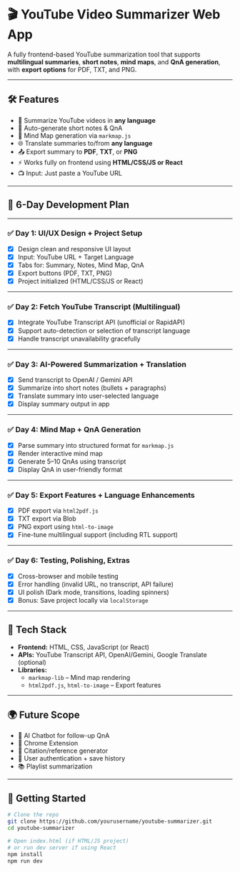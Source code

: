 # 🎬 YouTube Video Summarizer Web App

A fully frontend-based YouTube summarization tool that supports **multilingual summaries**, **short notes**, **mind maps**, and **QnA generation**, with **export options** for PDF, TXT, and PNG.

---

## 🛠️ Features

- 🎯 Summarize YouTube videos in **any language**
- 📝 Auto-generate short notes & QnA
- 🧠 Mind Map generation via `markmap.js`
- 🌐 Translate summaries to/from **any language**
- 📤 Export summary to **PDF**, **TXT**, or **PNG**
- ⚡ Works fully on frontend using **HTML/CSS/JS or React**
- 📺 Input: Just paste a YouTube URL

---

## 📆 6-Day Development Plan

---

### ✅ **Day 1: UI/UX Design + Project Setup**

- [x] Design clean and responsive UI layout
- [x] Input: YouTube URL + Target Language
- [x] Tabs for: Summary, Notes, Mind Map, QnA
- [x] Export buttons (PDF, TXT, PNG)
- [x] Project initialized (HTML/CSS/JS or React)

---

### ✅ **Day 2: Fetch YouTube Transcript (Multilingual)**

- [x] Integrate YouTube Transcript API (unofficial or RapidAPI)
- [x] Support auto-detection or selection of transcript language
- [x] Handle transcript unavailability gracefully

---

### ✅ **Day 3: AI-Powered Summarization + Translation**

- [x] Send transcript to OpenAI / Gemini API
- [x] Summarize into short notes (bullets + paragraphs)
- [x] Translate summary into user-selected language
- [x] Display summary output in app

---

### ✅ **Day 4: Mind Map + QnA Generation**

- [x] Parse summary into structured format for `markmap.js`
- [x] Render interactive mind map
- [x] Generate 5–10 QnAs using transcript
- [x] Display QnA in user-friendly format

---

### ✅ **Day 5: Export Features + Language Enhancements**

- [x] PDF export via `html2pdf.js`
- [x] TXT export via Blob
- [x] PNG export using `html-to-image`
- [x] Fine-tune multilingual support (including RTL support)

---

### ✅ **Day 6: Testing, Polishing, Extras**

- [x] Cross-browser and mobile testing
- [x] Error handling (invalid URL, no transcript, API failure)
- [x] UI polish (Dark mode, transitions, loading spinners)
- [x] Bonus: Save project locally via `localStorage`

---

## 🧰 Tech Stack

- **Frontend:** HTML, CSS, JavaScript (or React)
- **APIs:** YouTube Transcript API, OpenAI/Gemini, Google Translate (optional)
- **Libraries:** 
  - `markmap-lib` – Mind map rendering
  - `html2pdf.js`, `html-to-image` – Export features

---

## 🌍 Future Scope

- 🧠 AI Chatbot for follow-up QnA
- 🧩 Chrome Extension
- 🧾 Citation/reference generator
- 🔐 User authentication + save history
- 📚 Playlist summarization

---

## 🚀 Getting Started

```bash
# Clone the repo
git clone https://github.com/yourusername/youtube-summarizer.git
cd youtube-summarizer

# Open index.html (if HTML/JS project)
# or run dev server if using React
npm install
npm run dev
